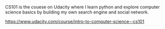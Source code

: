 CS101 is the couese on Udacity where I learn python and explore computer science basics by building my own search engine and social network.

https://www.udacity.com/course/intro-to-computer-science--cs101
